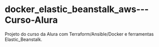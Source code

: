 # docker_elastic_beanstalk_aws---Curso-Alura
Projeto do curso da Alura com Terraform/Ansible/Docker e ferramentas Elastic_Beanstalk.
